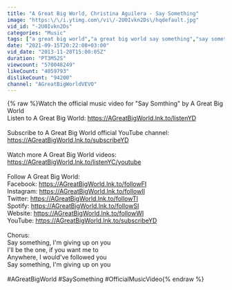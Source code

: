```yaml
---
title: "A Great Big World, Christina Aguilera - Say Something"
image: "https:\/\/i.ytimg.com\/vi\/-2U0Ivkn2Ds\/hqdefault.jpg"
vid_id: "-2U0Ivkn2Ds"
categories: "Music"
tags: ["a great big world","a great big world say something","say something"]
date: "2021-09-15T20:22:08+03:00"
vid_date: "2013-11-20T15:00:05Z"
duration: "PT3M52S"
viewcount: "570048249"
likeCount: "4059793"
dislikeCount: "94200"
channel: "AGreatBigWorldVEVO"
---
```

{% raw %}Watch the official music video for &quot;Say Somthing&quot; by A Great Big World <br />Listen to A Great Big World: <a rel="nofollow" target="blank" href="https://AGreatBigWorld.lnk.to/listenYD">https://AGreatBigWorld.lnk.to/listenYD</a><br /><br />Subscribe to A Great Big World official YouTube channel: <a rel="nofollow" target="blank" href="https://AGreatBigWorld.lnk.to/subscribeYD">https://AGreatBigWorld.lnk.to/subscribeYD</a><br /><br />Watch more A Great Big World videos: <a rel="nofollow" target="blank" href="https://AGreatBigWorld.lnk.to/listenYC/youtube">https://AGreatBigWorld.lnk.to/listenYC/youtube</a><br /><br />Follow A Great Big World:<br />Facebook: <a rel="nofollow" target="blank" href="https://AGreatBigWorld.lnk.to/followFI">https://AGreatBigWorld.lnk.to/followFI</a><br />Instagram: <a rel="nofollow" target="blank" href="https://AGreatBigWorld.lnk.to/followII">https://AGreatBigWorld.lnk.to/followII</a><br />Twitter: <a rel="nofollow" target="blank" href="https://AGreatBigWorld.lnk.to/followTI">https://AGreatBigWorld.lnk.to/followTI</a><br />Spotify: <a rel="nofollow" target="blank" href="https://AGreatBigWorld.lnk.to/followSI">https://AGreatBigWorld.lnk.to/followSI</a><br />Website: <a rel="nofollow" target="blank" href="https://AGreatBigWorld.lnk.to/followWI">https://AGreatBigWorld.lnk.to/followWI</a><br />YouTube: <a rel="nofollow" target="blank" href="https://AGreatBigWorld.lnk.to/subscribeYD">https://AGreatBigWorld.lnk.to/subscribeYD</a><br /><br />Chorus:<br />Say something, I'm giving up on you<br />I'll be the one, if you want me to<br />Anywhere, I would've followed you<br />Say something, I'm giving up on you<br /><br />#AGreatBigWorld #SaySomething #OfficialMusicVideo{% endraw %}
